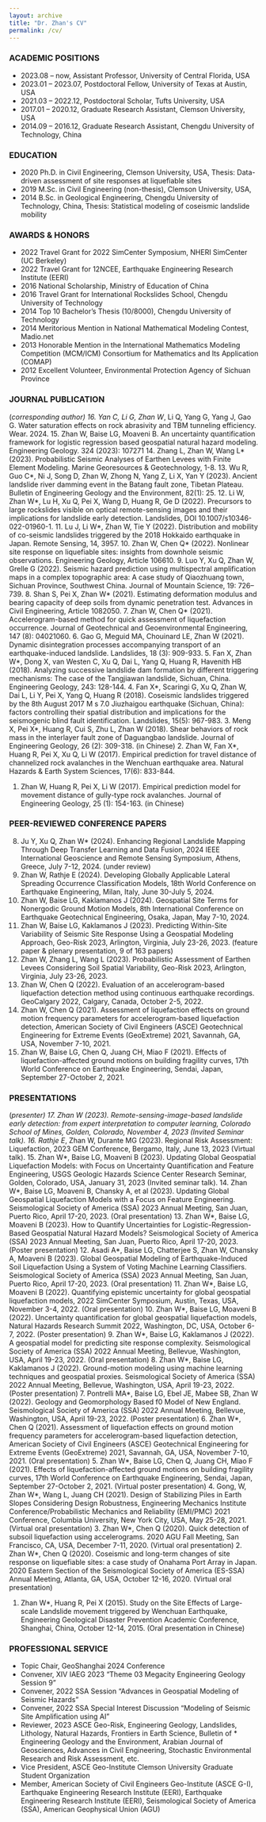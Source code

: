 ```yaml
---
layout: archive
title: "Dr. Zhan's CV"
permalink: /cv/
---
```

### ACADEMIC POSITIONS
* 2023.08 – now,	 Assistant Professor, University of Central Florida, USA
* 2023.01 – 2023.07, Postdoctoral Fellow, University of Texas at Austin, USA
* 2021.03 – 2022.12, Postdoctoral Scholar, Tufts University, USA
* 2017.01 – 2020.12, Graduate Research Assistant, Clemson University, USA
* 2014.09 – 2016.12, Graduate Research Assistant, Chengdu University of Technology, China

### EDUCATION
* 2020	Ph.D. in Civil Engineering, Clemson University, USA,
	Thesis: Data-driven assessment of site responses at liquefiable sites 
* 2019 	M.Sc. in Civil Engineering (non-thesis), Clemson University, USA,
* 2014	B.Sc. in Geological Engineering, Chengdu University of Technology, China,
	Thesis: Statistical modeling of coseismic landslide mobility 


### AWARDS & HONORS
* 2022	Travel Grant for 2022 SimCenter Symposium, NHERI SimCenter (UC Berkeley)
* 2022	Travel Grant for 12NCEE, Earthquake Engineering Research Institute (EERI)
* 2016	National Scholarship, Ministry of Education of China
* 2016	Travel Grant for International Rockslides School, Chengdu University of Technology
* 2014	Top 10 Bachelor’s Thesis (10/8000), Chengdu University of Technology
* 2014	Meritorious Mention in National Mathematical Modeling Contest, Madio.net
* 2013	Honorable Mention in the International Mathematics Modeling Competition (MCM/ICM) Consortium for Mathematics and Its Application (COMAP)
* 2012	Excellent Volunteer, Environmental Protection Agency of Sichuan Province

### JOURNAL PUBLICATION
(*corresponding author)
16.	Yan C, Li G, Zhan W*, Li Q, Yang G, Yang J, Gao G. Water saturation effects on rock abrasivity and TBM tunneling efficiency. Wear. 2024.
15.	Zhan W, Baise LG, Moaveni B. An uncertainty quantification framework for logistic regression based geospatial natural hazard modeling. Engineering Geology. 324 (2023): 107271
14.	Zhang L, Zhan W, Wang L* (2023). Probabilistic Seismic Analyses of Earthen Levees with Finite Element Modeling. Marine Georesources & Geotechnology, 1-8.
13.	Wu R, Guo C*, Ni J, Song D, Zhan W, Zhong N, Yang Z, Li X, Yan Y (2023). Ancient landslide river damming event in the Batang fault zone, Tibetan Plateau. Bulletin of Engineering Geology and the Environment, 82(1): 25.
12.	Li W, Zhan W*, Lu H, Xu Q, Pei X, Wang D, Huang R, Ge D (2022). Precursors to large rockslides visible on optical remote-sensing images and their implications for landslide early detection. Landslides, DOI 10.1007/s10346-022-01960-1.
11.	Lu J, Li W*, Zhan W, Tie Y (2022). Distribution and mobility of co-seismic landslides triggered by the 2018 Hokkaido earthquake in Japan. Remote Sensing, 14, 3957.
10.	Zhan W, Chen Q* (2022). Nonlinear site response on liquefiable sites: insights from downhole seismic observations. Engineering Geology, Article 106610.
9.	Luo Y, Xu Q, Zhan W, Grelle G (2022). Seismic hazard prediction using multispectral amplification maps in a complex topographic area: A case study of Qiaozhuang town, Sichuan Province, Southwest China. Journal of Mountain Science, 19: 726–739.
8.	Shan S, Pei X, Zhan W* (2021). Estimating deformation modulus and bearing capacity of deep soils from dynamic penetration test. Advances in Civil Engineering, Article 1082050.
7.	Zhan W, Chen Q* (2021). Accelerogram-based method for quick assessment of liquefaction occurrence. Journal of Geotechnical and Geoenvironmental Engineering, 147 (8): 04021060.
6.	Gao G, Meguid MA, Chouinard LE, Zhan W (2021). Dynamic disintegration processes accompanying transport of an earthquake-induced landslide.  Landslides, 18 (3): 909-933.
5.	Fan X, Zhan W*, Dong X, van Westen C, Xu Q, Dai L, Yang Q, Huang R, Havenith HB (2018). Analyzing successive landslide dam formation by different triggering mechanisms: The case of the Tangjiawan landslide, Sichuan, China. Engineering Geology, 243: 128-144.
4.	Fan X*, Scaringi G, Xu Q, Zhan W, Dai L, Li Y, Pei X, Yang Q, Huang R (2018). Coseismic landslides triggered by the 8th August 2017 M s 7.0 Jiuzhaigou earthquake (Sichuan, China): factors controlling their spatial distribution and implications for the seismogenic blind fault identification. Landslides, 15(5): 967-983.
3.	Meng X, Pei X*, Huang R, Cui S, Zhu L, Zhan W (2018). Shear behaviors of rock mass in the interlayer fault zone of Daguangbao landslide. Journal of Engineering Geology, 26 (2): 309-318. (in Chinese)
2.	Zhan W, Fan X*, Huang R, Pei X, Xu Q, Li W (2017). Empirical prediction for travel distance of channelized rock avalanches in the Wenchuan earthquake area. Natural Hazards & Earth System Sciences, 17(6): 833-844.
1.	Zhan W, Huang R, Pei X, Li W (2017). Empirical prediction model for movement distance of gully-type rock avalanches. Journal of Engineering Geology, 25 (1): 154-163. (in Chinese)

### PEER-REVIEWED CONFERENCE PAPERS
8.	Ju Y, Xu Q, Zhan W* (2024). Enhancing Regional Landslide Mapping Through Deep Transfer Learning and Data Fusion, 2024 IEEE International Geoscience and Remote Sensing Symposium, Athens, Greece, July 7-12, 2024. (under review) 
7.	Zhan W, Rathje E (2024). Developing Globally Applicable Lateral Spreading Occurrence Classification Models, 18th World Conference on Earthquake Engineering, Milan, Italy, June 30-July 5, 2024.
6.	Zhan W, Baise LG, Kaklamanos J (2024). Geospatial Site Terms for Nonergodic Ground Motion Models, 8th International Conference on Earthquake Geotechnical Engineering, Osaka, Japan, May 7-10, 2024.
5.	Zhan W, Baise LG, Kaklamanos J (2023). Predicting Within-Site Variability of Seismic Site Response Using a Geospatial Modeling Approach, Geo-Risk 2023, Arlington, Virginia, July 23-26, 2023. (feature paper & plenary presentation, 9 of 163 papers)
4. 	Zhan W, Zhang L, Wang L (2023). Probabilistic Assessment of Earthen Levees Considering Soil Spatial Variability, Geo-Risk 2023, Arlington, Virginia, July 23-26, 2023.
3.	Zhan W, Chen Q (2022). Evaluation of an accelerogram-based liquefaction detection method using continuous earthquake recordings. GeoCalgary 2022, Calgary, Canada, October 2-5, 2022.
2.	Zhan W, Chen Q (2021). Assessment of liquefaction effects on ground motion frequency parameters for accelerogram-based liquefaction detection, American Society of Civil Engineers (ASCE) Geotechnical Engineering for Extreme Events (GeoExtreme) 2021, Savannah, GA, USA, November 7-10, 2021.
1.	Zhan W, Baise LG, Chen Q, Juang CH, Miao F (2021). Effects of liquefaction-affected ground motions on building fragility curves, 17th World Conference on Earthquake Engineering, Sendai, Japan, September 27-October 2, 2021.

### PRESENTATIONS
(*presenter)
17.	Zhan W (2023). Remote-sensing-image-based landslide early detection: from expert interpretation to computer learning, Colorado School of Mines, Golden, Colorado, November 4, 2023 (Invited Seminar talk).
16.	Rathje E*, Zhan W, Durante MG (2023). Regional Risk Assessment: Liquefaction, 2023 GEM Conference, Bergamo, Italy, June 13, 2023 (Virtual talk).
15.	Zhan W*, Baise LG, Moaveni B (2023). Updating Global Geospatial Liquefaction Models: with Focus on Uncertainty Quantification and Feature Engineering, USGS Geologic Hazards Science Center Research Seminar, Golden, Colorado, USA, January 31, 2023 (Invited seminar talk).
14.	Zhan W*, Baise LG, Moaveni B, Chansky A, et al (2023). Updating Global Geospatial Liquefaction Models with a Focus on Feature Engineering. Seismological Society of America (SSA) 2023 Annual Meeting, San Juan, Puerto Rico, April 17-20, 2023. (Oral presentation)
13.	Zhan W*, Baise LG, Moaveni B (2023). How to Quantify Uncertainties for Logistic-Regression-Based Geospatial Natural Hazard Models? Seismological Society of America (SSA) 2023 Annual Meeting, San Juan, Puerto Rico, April 17-20, 2023. (Poster presentation)
12.	Asadi A*, Baise LG, Chatterjee S, Zhan W, Chansky A, Moaveni B (2023). Global Geospatial Modeling of Earthquake-Induced Soil Liquefaction Using a System of Voting Machine Learning Classifiers. Seismological Society of America (SSA) 2023 Annual Meeting, San Juan, Puerto Rico, April 17-20, 2023. (Oral presentation)
11.	Zhan W*, Baise LG, Moaveni B (2022). Quantifying epistemic uncertainty for global geospatial liquefaction models, 2022 SimCenter Symposium, Austin, Texas, USA, November 3-4, 2022. (Oral presentation)
10.	Zhan W*, Baise LG, Moaveni B (2022). Uncertainty quantification for global geospatial liquefaction models, Natural Hazards Research Summit 2022, Washington, DC, USA, October 6-7, 2022. (Poster presentation)
9.	Zhan W*, Baise LG, Kaklamanos J (2022). A geospatial model for predicting site response complexity. Seismological Society of America (SSA) 2022 Annual Meeting, Bellevue, Washington, USA, April 19-23, 2022. (Oral presentation)
8.	Zhan W*, Baise LG, Kaklamanos J (2022). Ground-motion modeling using machine learning techniques and geospatial proxies. Seismological Society of America (SSA) 2022 Annual Meeting, Bellevue, Washington, USA, April 19-23, 2022. (Poster presentation)
7.	Pontrelli MA*, Baise LG, Ebel JE, Mabee SB, Zhan W (2022). Geology and Geomorphology Based f0 Model of New England. Seismological Society of America (SSA) 2022 Annual Meeting, Bellevue, Washington, USA, April 19-23, 2022. (Poster presentation) 
6.	Zhan W*, Chen Q (2021). Assessment of liquefaction effects on ground motion frequency parameters for accelerogram-based liquefaction detection, American Society of Civil Engineers (ASCE) Geotechnical Engineering for Extreme Events (GeoExtreme) 2021, Savannah, GA, USA, November 7-10, 2021. (Oral presentation)
5.	Zhan W*, Baise LG, Chen Q, Juang CH, Miao F (2021). Effects of liquefaction-affected ground motions on building fragility curves, 17th World Conference on Earthquake Engineering, Sendai, Japan, September 27-October 2, 2021. (Virtual poster presentation)
4.	Gong, W, Zhan W*, Wang L, Juang CH (2021). Design of Stabilizing Piles in Earth Slopes Considering Design Robustness, Engineering Mechanics Institute Conference/Probabilistic Mechanics and Reliability (EMI/PMC) 2021 Conference, Columbia University, New York City, USA, May 25-28, 2021. (Virtual oral presentation)
3.	Zhan W*, Chen Q (2020). Quick detection of subsoil liquefaction using accelerograms. 2020 AGU Fall Meeting, San Francisco, CA, USA, December 7-11, 2020. (Virtual oral presentation)
2.	Zhan W*, Chen Q (2020). Coseismic and long-term changes of site response on liquefiable sites: a case study of Onahama Port Array in Japan. 2020 Eastern Section of the Seismological Society of America (ES-SSA) Annual Meeting, Atlanta, GA, USA, October 12-16, 2020. (Virtual oral presentation)
1.	Zhan W*, Huang R, Pei X (2015). Study on the Site Effects of Large-scale Landslide movement triggered by Wenchuan Earthquake, Engineering Geological Disaster Prevention Academic Conference, Shanghai, China, October 12-14, 2015. (Oral presentation in Chinese)


### PROFESSIONAL SERVICE
* Topic Chair,	GeoShanghai 2024 Conference 
* Convener, XIV IAEG 2023 “Theme 03 Megacity Engineering Geology Session 9” 
* Convener, 2022 SSA Session “Advances in Geospatial Modeling of Seismic Hazards”
* Convener, 2022 SSA Special Interest Discussion “Modeling of Seismic Site Amplification using AI”
* Reviewer, 2023 ASCE Geo-Risk, Engineering Geology, Landslides, Lithology, Natural Hazards, Frontiers in Earth Science, Bulletin of * Engineering Geology and the Environment, Arabian Journal of Geosciences, Advances in Civil Engineering, Stochastic Environmental Research and Risk Assessment, etc.  
* Vice President, ASCE Geo-Institute Clemson University Graduate Student Organization
* Member, American Society of Civil Engineers Geo-Institute (ASCE G-I), Earthquake Engineering Research Institute (EERI), Earthquake Engineering Research Institute (EERI), Seismological Society of America (SSA), American Geophysical Union (AGU)

<!-- ---
layout: archive
title: "CV"
permalink: /cv/
author_profile: true
redirect_from:
  - /resume
---

<iframe src="/files/Zhan.W_CV.pdf" width="100%" height="500" frameborder="no" border="0" marginwidth="0" marginheight="0"></iframe>

You can download a PDF copy of my CV [here](/files/Zhan.W_CV.pdf). -->
